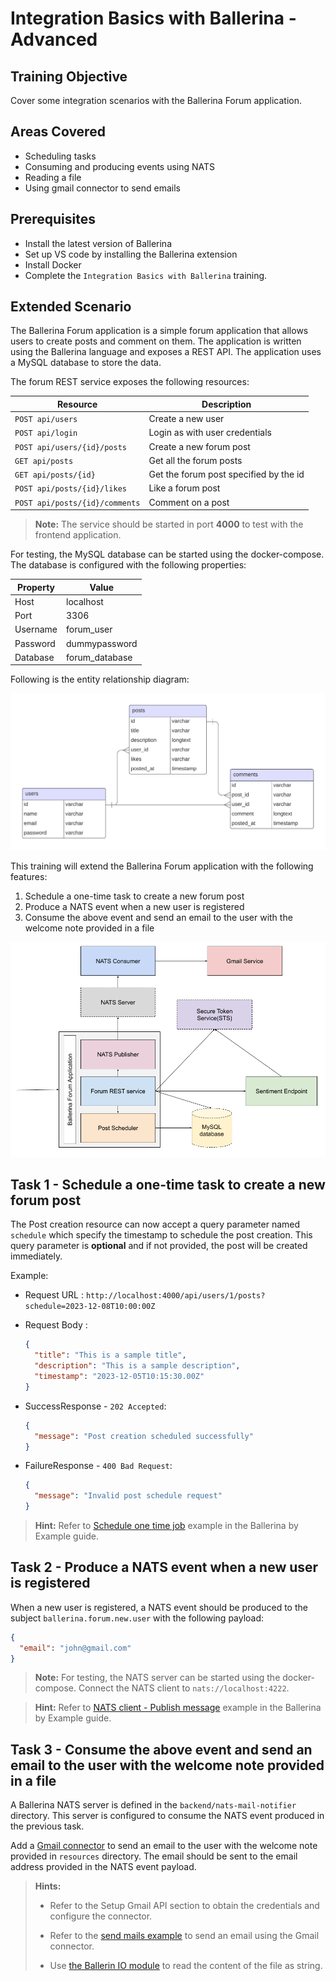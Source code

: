 # Integration Basics with Ballerina - Advanced

## Training Objective

Cover some integration scenarios with the Ballerina Forum application.

## Areas Covered

- Scheduling tasks
- Consuming and producing events using NATS
- Reading a file
- Using gmail connector to send emails

## Prerequisites

- Install the latest version of Ballerina
- Set up VS code by installing the Ballerina extension
- Install Docker
- Complete the `Integration Basics with Ballerina` training.

## Extended Scenario

The Ballerina Forum application is a simple forum application that allows users to create posts and comment on them. The application is written using the Ballerina language and exposes a REST API. The application uses a MySQL database to store the data.

The forum REST service exposes the following resources:

| Resource                       | Description                            |
|--------------------------------|----------------------------------------|
| `POST api/users`               | Create a new user                      |
| `POST api/login`               | Login as with user credentials         |
| `POST api/users/{id}/posts`    | Create a new forum post                |
| `GET api/posts`                | Get all the forum posts                |
| `GET api/posts/{id}`           | Get the forum post specified by the id |
| `POST api/posts/{id}/likes`    | Like a forum post                      |
| `POST api/posts/{id}/comments` | Comment on a post                      |

> **Note:** The service should be started in port **4000** to test with the frontend application.

For testing, the MySQL database can be started using the docker-compose. The database is configured with the following properties:

| Property | Value          |
|----------|----------------|
| Host     | localhost      |
| Port     | 3306           |
| Username | forum_user     |
| Password | dummypassword  |
| Database | forum_database |

Following is the entity relationship diagram:

![Entity Relationship Diagram](images/bal-forum-erd.png)

This training will extend the Ballerina Forum application with the following features:

1. Schedule a one-time task to create a new forum post
2. Produce a NATS event when a new user is registered
3. Consume the above event and send an email to the user with the welcome note provided in a file

![Component Diagram](images/bal-forum.png)

## Task 1 - Schedule a one-time task to create a new forum post

The Post creation resource can now accept a query parameter named `schedule` which specify the timestamp to schedule the post creation. This query parameter is **optional** and if not provided, the post will be created immediately.

Example:

- Request URL : `http://localhost:4000/api/users/1/posts?schedule=2023-12-08T10:00:00Z`
- Request Body :
  
  ```json
  {
    "title": "This is a sample title",
    "description": "This is a sample description",
    "timestamp": "2023-12-05T10:15:30.00Z"
  }
  ```

- SuccessResponse - `202 Accepted`:
  
  ```json
  {
    "message": "Post creation scheduled successfully"
  }
  ```

- FailureResponse - `400 Bad Request`:
  
  ```json
  {
    "message": "Invalid post schedule request"
  }
  ```

> **Hint:** Refer to [Schedule one time job](https://ballerina.io/learn/by-example/task-one-time-job-execution/) example in the Ballerina by Example guide.

## Task 2 - Produce a NATS event when a new user is registered

When a new user is registered, a NATS event should be produced to the subject `ballerina.forum.new.user` with the following payload:

```json
{
  "email": "john@gmail.com"
} 
```

> **Note:** For testing, the NATS server can be started using the docker-compose. Connect the NATS client to `nats://localhost:4222`.

> **Hint:** Refer to [NATS client - Publish message](https://ballerina.io/learn/by-example/nats-basic-pub/) example in the Ballerina by Example guide.

## Task 3 - Consume the above event and send an email to the user with the welcome note provided in a file

A Ballerina NATS server is defined in the `backend/nats-mail-notifier` directory. This server is configured to consume the NATS event produced in the previous task.

Add a [Gmail connector](https://central.ballerina.io/ballerinax/googleapis.gmail/4.0.0) to send an email to the user with the welcome note provided in `resources` directory. The email should be sent to the email address provided in the NATS event payload.

> **Hints:**
>
> - Refer to the Setup Gmail API section to obtain the credentials and configure the connector.
>
> - Refer to the [send mails example](https://github.com/ballerina-platform/module-ballerinax-googleapis.gmail/blob/master/examples/send-mails/main.bal) to send an email using the Gmail connector.
>
> - Use [the Ballerin IO module](https://central.ballerina.io/ballerina/io/latest) to read the content of the file as string.
